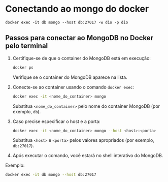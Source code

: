 # Conectando ao mongo do docker

`docker exec -it db mongo --host db:27017 -w dio -p dio`

## Passos para conectar ao MongoDB no Docker pelo terminal

1. Certifique-se de que o container do MongoDB está em execução:
   ```bash
   docker ps
   ```
   Verifique se o container do MongoDB aparece na lista.

2. Conecte-se ao container usando o comando `docker exec`:
   ```bash
   docker exec -it <nome_do_container> mongo
   ```
   Substitua `<nome_do_container>` pelo nome do container MongoDB (por exemplo, `db`).

3. Caso precise especificar o host e a porta:
   ```bash
   docker exec -it <nome_do_container> mongo --host <host>:<porta>
   ```
   Substitua `<host>` e `<porta>` pelos valores apropriados (por exemplo, `db:27017`).

4. Após executar o comando, você estará no shell interativo do MongoDB.

Exemplo:
```bash
docker exec -it db mongo --host db:27017
```